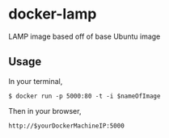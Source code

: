 # docker-lamp
LAMP image based off of base Ubuntu image


## Usage

In your terminal,

```
$ docker run -p 5000:80 -t -i $nameOfImage
```

Then in your browser,

```
http://$yourDockerMachineIP:5000
```
